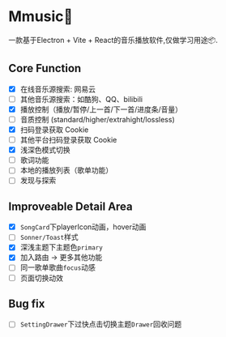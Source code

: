 # Mmusic🎵

一款基于Electron + Vite + React的音乐播放软件,仅做学习用途📦.

## Core Function

- [x] 在线音乐源搜索: 网易云
- [ ] 其他音乐源搜索：如酷狗、QQ、bilibili
- [x] 播放控制（播放/暂停/上一首/下一首/进度条/音量）
- [ ] 音质控制 (standard/higher/extrahight/lossless)
- [x] 扫码登录获取 Cookie
- [ ] 其他平台扫码登录获取 Cookie
- [x] 浅深色模式切换
- [ ] 歌词功能
- [ ] 本地的播放列表（歌单功能）
- [ ] 发现与探索

## Improveable Detail Area

- [x] `SongCard`下playerIcon动画，hover动画
- [ ] `Sonner/Toast`样式
- [x] 深浅主题下主题色`primary`
- [x] 加入路由 -> 更多其他功能
- [ ] 同一歌单歌曲`focus`动感
- [ ] 页面切换动效

## Bug fix

- [ ] `SettingDrawer`下过快点击切换主题`Drawer`回收问题
